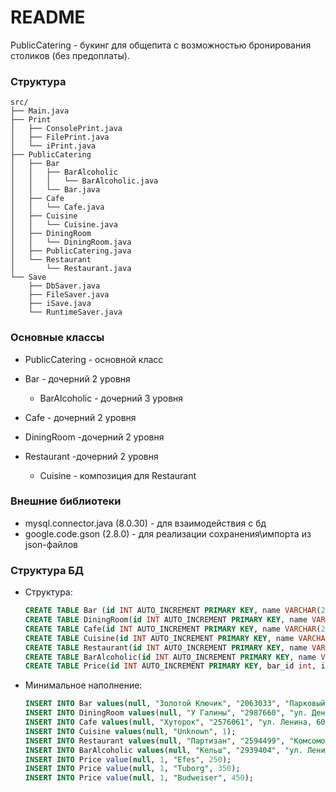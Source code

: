 # README

PublicСatering - букинг для общепита с возможностью бронирования столиков \(без предоплаты\).

### Структура

```
src/
├── Main.java
├── Print
│   ├── ConsolePrint.java
│   ├── FilePrint.java
│   └── iPrint.java
├── PublicСatering
│   ├── Bar
│   │   ├── BarAlcoholic
│   │   │   └── BarAlcoholic.java
│   │   └── Bar.java
│   ├── Cafe
│   │   └── Cafe.java
│   ├── Cuisine
│   │   └── Cuisine.java
│   ├── DiningRoom
│   │   └── DiningRoom.java
│   ├── PublicСatering.java
│   └── Restaurant
│       └── Restaurant.java
└── Save
    ├── DbSaver.java
    ├── FileSaver.java
    ├── iSave.java
    └── RuntimeSaver.java
```

### Основные классы

* PublicСatering - основной класс
* Bar - дочерний 2 уровня

    * BarAlcoholic - дочерний 3 уровня
    
* Cafe - дочерний 2 уровня
* DiningRoom -дочерний 2 уровня
* Restaurant -дочерний 2 уровня

    * Cuisine - композиция для Restaurant
    

### Внешние библиотеки

* mysql.connector.java \(8.0.30\) - для взаимодействия с бд
* google.code.gson \(2.8.0\) - для реализации сохранения\\импорта из json-файлов

### Структура БД

* Структура:

    ```sql
    CREATE TABLE Bar (id INT AUTO_INCREMENT PRIMARY KEY, name VARCHAR(20), phoneNum VARCHAR(11), address VARCHAR(255), nonAlcoholic int DEFAULT 1, stars INT);
    CREATE TABLE DiningRoom(id INT AUTO_INCREMENT PRIMARY KEY, name VARCHAR(20), phoneNum VARCHAR(11), address VARCHAR(255), bound VARCHAR(100), stars INT);
    CREATE TABLE Cafe(id INT AUTO_INCREMENT PRIMARY KEY, name VARCHAR(20), phoneNum VARCHAR(11), address VARCHAR(255), fullCycle INT, stars INT);
    CREATE TABLE Cuisine(id INT AUTO_INCREMENT PRIMARY KEY, name VARCHAR(20), signatureDishes INT);
    CREATE TABLE Restaurant(id INT AUTO_INCREMENT PRIMARY KEY, name VARCHAR(20), phoneNum VARCHAR(11), address VARCHAR(255), Cuisine INT, showProgram int, stars INT,FOREIGN KEY (Cuisine)  REFERENCES Cuisine (id));
    CREATE TABLE BarAlcoholic(id INT AUTO_INCREMENT PRIMARY KEY, name VARCHAR(20), phoneNum VARCHAR(11), address VARCHAR(255), stars INT);
    CREATE TABLE Price(id INT AUTO_INCREMENT PRIMARY KEY, bar_id int, item VARCHAR(20), value INT, FOREIGN KEY (bar_id) REFERENCES BarAlcoholic (id));
    ```
	
* Минимальное наполнение:

    ```sql
    INSERT INTO Bar values(null, "Золотой Ключик", "2063033", "Парковый, 1", null, null);
    INSERT INTO DiningRoom values(null, "У Галины", "2987660", "ул. Дениса Давыдова, 13", "School", null);
    INSERT INTO Cafe values(null, "Хуторок", "2576061", "ул. Ленина, 60", 1, null);
    INSERT INTO Cuisine values(null, "Unknown", 1);
    INSERT INTO Restaurant values(null, "Партизан", "2594499", "Комсомольский пр, 1", 1, 1, null);
    INSERT INTO BarAlcoholic values(null, "Кельш", "2939404", "ул. Ленина, 7а", null);
    INSERT INTO Price value(null, 1, "Efes", 250);
    INSERT INTO Price value(null, 1, "Tuborg", 350);
    INSERT INTO Price value(null, 1, "Budweiser", 450);

    ```
